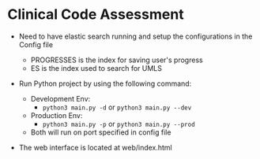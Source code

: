 # Clinical Code Assessment

- Need to have elastic search running and setup the configurations in the Config file
    - PROGRESSES is the index for saving user's progress
    - ES is the index used to search for UMLS

- Run Python project by using the following command:
    - Development Env:
        - `python3 main.py -d` or `python3 main.py --dev`
    - Production Env:
        - `python3 main.py -p` or `python3 main.py --prod`
    - Both will run on port specified in config file

- The web interface is located at web/index.html